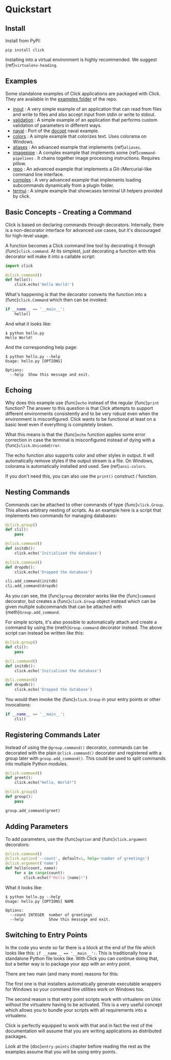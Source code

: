 # Quickstart

## Install

Install from PyPI:

```console
pip install click
```

Installing into a virtual environment is highly recommended. We suggest {ref}`virtualenv-heading`.

## Examples

Some standalone examples of Click applications are packaged with Click. They are available in the
[examples folder](https://github.com/pallets/click/tree/main/examples) of the repo.

- [inout](https://github.com/pallets/click/tree/main/examples/inout) : A very simple example of an application that can
  read from files and write to files and also accept input from stdin or write to stdout.
- [validation](https://github.com/pallets/click/tree/main/examples/validation) : A simple example of an application that
  performs custom validation of parameters in different ways.
- [naval](https://github.com/pallets/click/tree/main/examples/naval) : Port of the [docopt](http://docopt.org/) naval
  example.
- [colors](https://github.com/pallets/click/tree/main/examples/colors) : A simple example that colorizes text. Uses
  colorama on Windows.
- [aliases](https://github.com/pallets/click/tree/main/examples/aliases) : An advanced example that implements
  {ref}`aliases`.
- [imagepipe](https://github.com/pallets/click/tree/main/examples/imagepipe) : A complex example that implements some
  {ref}`command-pipelines` . It chains together image processing instructions. Requires pillow.
- [repo](https://github.com/pallets/click/tree/main/examples/repo) : An advanced example that implements a
  Git-/Mercurial-like command line interface.
- [complex](https://github.com/pallets/click/tree/main/examples/complex) : A very advanced example that implements
  loading subcommands dynamically from a plugin folder.
- [termui](https://github.com/pallets/click/tree/main/examples/termui) : A simple example that showcases terminal UI
  helpers provided by click.

## Basic Concepts - Creating a Command

Click is based on declaring commands through decorators. Internally, there is a non-decorator interface for advanced use
cases, but it's discouraged for high-level usage.

A function becomes a Click command line tool by decorating it through {func}`click.command`. At its simplest, just
decorating a function with this decorator will make it into a callable script:

```python
import click

@click.command()
def hello():
    click.echo('Hello World!')
```

What's happening is that the decorator converts the function into a {func}`click.Command` which then can be invoked:

```python
if __name__ == '__main__':
    hello()
```

And what it looks like:

```console
$ python hello.py
Hello World!
```

And the corresponding help page:

```console
$ python hello.py --help
Usage: hello.py [OPTIONS]

Options:
  --help  Show this message and exit.
```

## Echoing

Why does this example use {func}`echo` instead of the regular {func}`print` function? The answer to this question is
that Click attempts to support different environments consistently and to be very robust even when the environment is
misconfigured. Click wants to be functional at least on a basic level even if everything is completely broken.

What this means is that the {func}`echo` function applies some error correction in case the terminal is misconfigured
instead of dying with a {func}`click.UnicodeError`.

The echo function also supports color and other styles in output. It will automatically remove styles if the output
stream is a file. On Windows, colorama is automatically installed and used. See {ref}`ansi-colors`.

If you don't need this, you can also use the `print()` construct / function.

## Nesting Commands

Commands can be attached to other commands of type {func}`click.Group`. This allows arbitrary nesting of scripts. As an
example here is a script that implements two commands for managing databases:

```python
@click.group()
def cli():
    pass

@click.command()
def initdb():
    click.echo('Initialized the database')

@click.command()
def dropdb():
    click.echo('Dropped the database')

cli.add_command(initdb)
cli.add_command(dropdb)

```

As you can see, the {func}`group` decorator works like the {func}`command` decorator, but creates a {func}`click.Group`
object instead which can be given multiple subcommands that can be attached with {meth}`Group.add_command`.

For simple scripts, it's also possible to automatically attach and create a command by using the {meth}`Group.command`
decorator instead. The above script can instead be written like this:

```python
@click.group()
def cli():
    pass

@cli.command()
def initdb():
    click.echo('Initialized the database')

@cli.command()
def dropdb():
    click.echo('Dropped the database')
```

You would then invoke the {func}`click.Group` in your entry points or other invocations:

```python
if __name__ == '__main__':
    cli()
```

## Registering Commands Later

Instead of using the `@group.command()` decorator, commands can be decorated with the plain `@click.command()` decorator
and registered with a group later with `group.add_command()`. This could be used to split commands into multiple Python
modules.

```python
@click.command()
def greet():
    click.echo("Hello, World!")
```

```python
@click.group()
def group():
    pass

group.add_command(greet)
```

## Adding Parameters

To add parameters, use the {func}`option` and {func}`click.argument` decorators:

```python
@click.command()
@click.option('--count', default=1, help='number of greetings')
@click.argument('name')
def hello(count, name):
    for x in range(count):
        click.echo(f"Hello {name}!")
```

What it looks like:

```console
$ python hello.py --help
Usage: hello.py [OPTIONS] NAME

Options:
  --count INTEGER  number of greetings
  --help           Show this message and exit.
```

## Switching to Entry Points

In the code you wrote so far there is a block at the end of the file which looks like this:
`if __name__ == '__main__':`. This is traditionally how a standalone Python file looks like. With Click you can continue
doing that, but a better way is to package your app with an entry point.

There are two main (and many more) reasons for this:

The first one is that installers automatically generate executable wrappers for Windows so your command line utilities
work on Windows too.

The second reason is that entry point scripts work with virtualenv on Unix without the virtualenv having to be
activated. This is a very useful concept which allows you to bundle your scripts with all requirements into a
virtualenv.

Click is perfectly equipped to work with that and in fact the rest of the documentation will assume that you are writing
applications as distributed packages.

Look at the {doc}`entry-points` chapter before reading the rest as the examples assume that you will be using entry
points.

